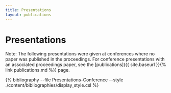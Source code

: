 ```yaml
---
title: Presentations
layout: publications
---
```


# Presentations


Note: The following presentations were given at conferences where no paper was published in the proceedings. For conference presentations with an associated proceedings paper, see the [publications]({{ site.baseurl }}{% link publications.md %}) page.

{% bibliography --file Presentations-Conference --style ./content/bibliographies/display_style.csl %}

